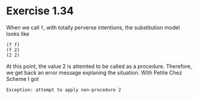 # Exercise 1.34

When we call ```f```, with totally perverse intentions, the substitution model looks like

```
(f f)
(f 2)
(2 2)
```

At this point, the value 2 is attemted to be called as a procedure. Therefore, we get back an error message explaning the situation. With Petite Chez Scheme I got

```
Exception: attempt to apply non-procedure 2
```